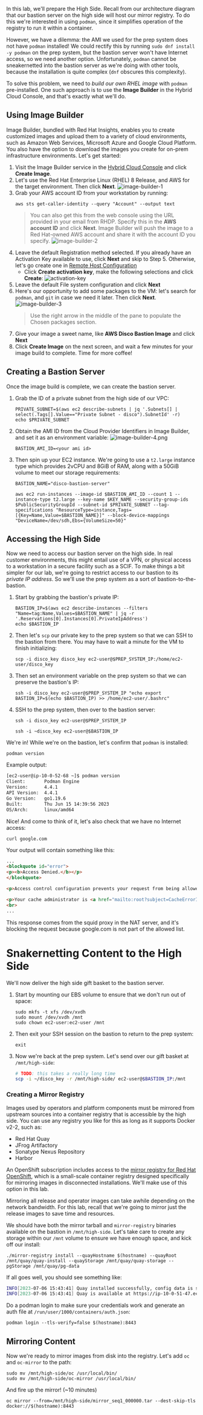In this lab, we'll prepare the High Side. Recall from our architecture diagram that our bastion server on the high side will host our mirror registry. To do this we're interested in using `podman`, since it simplifies operation of the registry to run it within a container. 

However, we have a dilemma: the AMI we used for the prep system does not have `podman` installed! We could rectify this by running `sudo dnf install -y podman` on the prep system, but the bastion server won't have Internet access, so we need another option. Unfortunately, `podman` cannot be sneakernetted into the bastion server as we're doing with other tools, because the installation is quite complex (`dnf` obscures this complexity).

To solve this problem, we need to *build our own RHEL image* with `podman` pre-installed. One such approach is to use the **Image Builder** in the Hybrid Cloud Console, and that's exactly what we'll do.

## Using Image Builder
Image Builder, bundled with Red Hat Insights, enables you to create customized images and upload them to a variety of cloud environments, such as Amazon Web Services, Microsoft Azure and Google Cloud Platform. You also have the option to download the images you create for on-prem infrastructure environments. Let's get started:

1. Visit the Image Builder service in the [Hybrid Cloud Console](https://console.redhat.com/insights/image-builder) and click **Create Image**.
2. Let's use the Red Hat Enterprise Linux (RHEL) 8 Release, and AWS for the target environment. Then click **Next**. 
   ![image-builder-1](images/image-builder-1.png)
3. Grab your AWS account ID from your workstation by running:
   ```execute
   aws sts get-caller-identity --query "Account" --output text
   ```
   > You can also get this from the web console using the URL provided in your email from RHDP.
   Specify this in the **AWS account ID** and click **Next**. Image Builder will push the image to a Red Hat-owned AWS account and share it with the account ID you specify.
   ![image-builder-2](images/image-builder-2.png)
4. Leave the default Registration method selected. If you already have an Activation Key available to use, click **Next** and skip to Step 5. Otherwise, let's go create one in [Remote Host Configuration](https://console.redhat.com/settings/connector/activation-keys)
   * Click **Create activation key**, make the following selections and click **Create**:
      ![activation-key](images/activation-key.png)
5. Leave the default File system configuration and click **Next**
6. Here's our opportunity to add some packages to the VM: let's search for `podman`, and `git` in case we need it later. Then click **Next**.
   ![image-builder-3](images/image-builder-3.png)
   > Use the right arrow in the middle of the pane to populate the Chosen packages section.
7. Give your image a sweet name, like **AWS Disco Bastion Image** and click **Next**
8. Click **Create Image** on the next screen, and wait a few minutes for your image build to complete. Time for more coffee!

## Creating a Bastion Server
Once the image build is complete, we can create the bastion server.

1. Grab the ID of a private subnet from the high side of our VPC:
   ```execute
   PRIVATE_SUBNET=$(aws ec2 describe-subnets | jq '.Subnets[] | select(.Tags[].Value=="Private Subnet - disco").SubnetId' -r)
   echo $PRIVATE_SUBNET
   ```
2. Obtain the AMI ID from the Cloud Provider Identifiers in Image Builder, and set it as an environment variable:
   ![image-builder-4.png](images/image-builder-4.png)
   ```copy
   BASTION_AMI_ID=<your ami id>
   ```
3. Then spin up your EC2 instance. We're going to use a `t2.large` instance type which provides 2vCPU and 8GiB of RAM, along with a 50GiB volume to meet our storage requirements:
   ```execute
   BASTION_NAME="disco-bastion-server"
   
   aws ec2 run-instances --image-id $BASTION_AMI_ID --count 1 --instance-type t2.large --key-name $KEY_NAME --security-group-ids $PublicSecurityGroupId --subnet-id $PRIVATE_SUBNET --tag-specifications "ResourceType=instance,Tags=[{Key=Name,Value=$BASTION_NAME}]" --block-device-mappings "DeviceName=/dev/sdh,Ebs={VolumeSize=50}"
   ```

## Accessing the High Side
Now we need to access our bastion server on the high side. In real customer environments, this might entail use of a VPN, or physical access to a workstation in a secure facility such as a SCIF. To make things a bit simpler for our lab, we're going to restrict access to our bastion to its *private IP address*. So we'll use the prep system as a sort of bastion-to-the-bastion.

1. Start by grabbing the bastion's private IP:
   ```execute
   BASTION_IP=$(aws ec2 describe-instances --filters "Name=tag:Name,Values=$BASTION_NAME" | jq -r '.Reservations[0].Instances[0].PrivateIpAddress')
   echo $BASTION_IP
   ```
2. Then let's `scp` our private key to the prep system so that we can SSH to the bastion from there. You may have to wait a minute for the VM to finish initializing:
   ```execute
   scp -i disco_key disco_key ec2-user@$PREP_SYSTEM_IP:/home/ec2-user/disco_key
   ```
3. Then set an environment variable on the prep system so that we can preserve the bastion's IP:
   ```execute
   ssh -i disco_key ec2-user@$PREP_SYSTEM_IP "echo export BASTION_IP=$(echo $BASTION_IP) >> /home/ec2-user/.bashrc"
   ```
4. SSH to the prep system, then over to the bastion server:
   ```execute
   ssh -i disco_key ec2-user@$PREP_SYSTEM_IP
   ```
   ```execute
   ssh -i ~disco_key ec2-user@$BASTION_IP
   ```
   
We're in! While we're on the bastion, let's confirm that `podman` is installed:
```execute
podman version
```
Example output:
```bash
[ec2-user@ip-10-0-52-68 ~]$ podman version
Client:       Podman Engine
Version:      4.4.1
API Version:  4.4.1
Go Version:   go1.19.6
Built:        Thu Jun 15 14:39:56 2023
OS/Arch:      linux/amd64
```

Nice! And come to think of it, let's also check that we have no Internet access:
```execute
curl google.com
```

Your output will contain something like this:
```html
...
<blockquote id="error">
<p><b>Access Denied.</b></p>
</blockquote>

<p>Access control configuration prevents your request from being allowed at this time. Please contact your service provider if you feel this is incorrect.</p>

<p>Your cache administrator is <a href="mailto:root?subject=CacheErrorInfo%20-%20ERR_ACCESS_DENIED&amp;body=CacheHost%3A%20squid%0D%0AErrPage%3A%20ERR_ACCESS_DENIED%0D%0AErr%3A%20%5Bnone%5D%0D%0ATimeStamp%3A%20Thu,%2006%20Jul%202023%2013%3A45%3A11%20GMT%0D%0A%0D%0AClientIP%3A%2010.0.52.68%0D%0A%0D%0AHTTP%20Request%3A%0D%0AGET%20%2F%20HTTP%2F1.1%0AUser-Agent%3A%20curl%2F7.61.1%0D%0AAccept%3A%20*%2F*%0D%0AHost%3A%20google.com%0D%0A%0D%0A%0D%0A">root</a>.</p>
<br>
...
```
This response comes from the squid proxy in the NAT server, and it's blocking the request because google.com is not part of the allowed list.

# Snakernetting Content to the High Side
We'll now deliver the high side gift basket to the bastion server.

1. Start by mounting our EBS volume to ensure that we don't run out of space:
   ```execute
   sudo mkfs -t xfs /dev/xvdh
   sudo mount /dev/xvdh /mnt
   sudo chown ec2-user:ec2-user /mnt
   ```
2. Then exit your SSH session on the bastion to return to the prep system:
   ```execute
   exit
   ```
3. Now we're back at the prep system. Let's send over our gift basket at `/mnt/high-side`:
   ```bash
   # TODO: this takes a really long time
   scp -i ~/disco_key -r /mnt/high-side/ ec2-user@$BASTION_IP:/mnt
   ```

### Creating a Mirror Registry
Images used by operators and platform components must be mirrored from upstream sources into a container registry that is accessible by the high side. You can use any registry you like for this as long as it supports Docker v2-2, such as:
* Red Hat Quay
* JFrog Artifactory
* Sonatype Nexus Repository
* Harbor

An OpenShift subscription includes access to the [mirror registry for Red Hat OpenShift](https://docs.openshift.com/container-platform/4.13/installing/disconnected_install/installing-mirroring-creating-registry.html#installing-mirroring-creating-registry), which is a small-scale container registry designed specifically for mirroring images in disconnected installations. We'll make use of this option in this lab.

Mirroring all release and operator images can take awhile depending on the network bandwidth. For this lab, recall that we're going to mirror just the release images to save time and resources.

We should have both the mirror tarball and `mirror-registry` binaries available on the bastion in `/mnt/high-side`. Let's take care to create any storage within our `/mnt` volume to ensure we have enough space, and kick off our install:
```execute
./mirror-registry install --quayHostname $(hostname) --quayRoot /mnt/quay/quay-install --quayStorage /mnt/quay/quay-storage --pgStorage /mnt/quay/pg-data
```

If all goes well, you should see something like:
```bash
INFO[2023-07-06 15:43:41] Quay installed successfully, config data is stored in /mnt/quay/quay-install 
INFO[2023-07-06 15:43:41] Quay is available at https://ip-10-0-51-47.ec2.internal:8443 with credentials (init, e1LY8WJbn92XI5UVcl76gN0hxTO3k4fq) 
```

Do a podman login to make sure your credentials work and generate an auth file at `/run/user/1000/containers/auth.json`:
```execute
podman login --tls-verify=false $(hostname):8443
```

## Mirroring Content
Now we're ready to mirror images from disk into the registry. Let's add `oc` and `oc-mirror` to the path:
```execute
sudo mv /mnt/high-side/oc /usr/local/bin/
sudo mv /mnt/high-side/oc-mirror /usr/local/bin/
```

And fire up the mirror! (~10 minutes)
```execute
oc mirror --from=/mnt/high-side/mirror_seq1_000000.tar --dest-skip-tls docker://$(hostname):8443
```